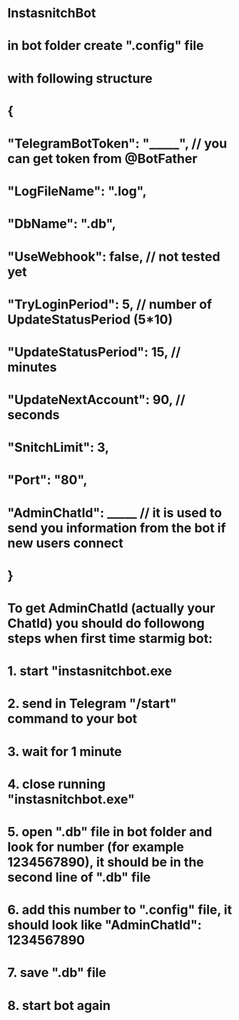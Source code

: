 # InstasnitchBot
#
# in bot folder create ".config" file
# with following structure
#   {
#   	"TelegramBotToken": "_____", // you can get token from @BotFather
#   	"LogFileName": ".log",
#   	"DbName": ".db",
#   	"UseWebhook": false, // not tested yet
#   	"TryLoginPeriod": 5, // number of UpdateStatusPeriod (5*10)
#   	"UpdateStatusPeriod": 15, // minutes
#   	"UpdateNextAccount": 90, // seconds
#   	"SnitchLimit": 3,
#   	"Port": "80",
#   	"AdminChatId": _____ // it is used to send you information from the bot if new users connect
#   }
#
# To get AdminChatId (actually your ChatId) you should do followong steps when first time starmig bot:
# 1. start "instasnitchbot.exe
# 2. send in Telegram "/start" command to your bot
# 3. wait for 1 minute
# 4. close running "instasnitchbot.exe"
# 5. open ".db" file in bot folder and look for number (for example 1234567890), it should be in the second line of ".db" file
# 6. add this number to ".config" file, it should look like "AdminChatId": 1234567890
# 7. save ".db" file
# 8. start bot again
